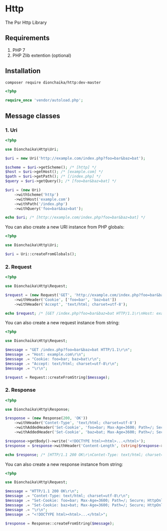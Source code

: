 # Http
The Psr Http Library

## Requirements
1. PHP 7
2. PHP Zlib extention (optional)

## Installation
```bash
composer require dionchaika/http:dev-master
```

```php
<?php

require_once 'vendor/autoload.php';
```

## Message classes

### 1. Uri
```php
<?php

use Dionchaika\Http\Uri;

$uri = new Uri('http://example.com/index.php?foo=bar&baz=bat');

$scheme = $uri->getScheme(); /* [http] */
$host = $uri->getHost(); /* [example.com] */
$path = $uri->getPath(); /* [/index.php] */
$query = $uri->getQuery(); /* [foo=bar&baz=bat] */

$uri = (new Uri)
    ->withScheme('http')
    ->withHost('example.com')
    ->withPath('/index.php')
    ->withQuery('foo=bar&baz=bat');

echo $uri; /* [http://example.com/index.php?foo=bar&baz=bat] */
```

You can also create a new URI instance from PHP globals:

```php
<?php

use Dionchaika\Http\Uri;

$uri = Uri::createFromGlobals();
```

### 2. Request
```php
<?php

use Dionchaika\Http\Request;

$request = (new Request('GET', 'http://example.com/index.php?foo=bar&baz=bat'))
    ->withHeader('Cookie', ['foo=bar', 'baz=bat'])
    ->withHeader('Accept', 'text/html; charset=utf-8');

echo $request; /* [GET /index.php?foo=bar&baz=bat HTTP/1.1\r\nHost: example.com\r\n...] */
```

You can also create a new request instance from string:

```php
<?php

use Dionchaika\Http\Request;

$message = "GET /index.php?foo=bar&baz=bat HTTP/1.1\r\n";
$message .= "Host: example.com\r\n";
$message .= "Cookie: foo=bar; baz=bat\r\n";
$message .= "Accept: text/html; charset=utf-8\r\n";
$message .= "\r\n";

$request = Request::createFromString($message);
```

### 2. Response
```php
<?php

use Dionchaika\Http\Response;

$response = (new Response(200, 'OK'))
    ->withHeader('Contet-Type', 'text/html; charset=utf-8')
    ->withAddedHeader('Set-Cookie', 'foo=bar; Max-Age=3600; Path=/; Secure; HttpOnly')
    ->withAddedHeader('Set-Cookie', 'baz=bat; Max-Age=3600; Path=/; Secure; HttpOnly');

$response->getBody()->write('<!DOCTYPE html><html>...</html>');
$response = $response->withHeader('Content-Length', (string)$response->getBody()->getSize());

echo $response; /* [HTTP/1.1 200 OK\r\nContet-Type: text/html; charset=utf-8...] */
```

You can also create a new response instance from string:

```php
<?php

use Dionchaika\Http\Request;

$message = "HTTP/1.1 200 OK\r\n";
$message .= "Contet-Type: text/html; charset=utf-8\r\n";
$message .= "Set-Cookie: foo=bar; Max-Age=3600; Path=/; Secure; HttpOnly\r\n";
$message .= "Set-Cookie: baz=bat; Max-Age=3600; Path=/; Secure; HttpOnly\r\n";
$message .= "\r\n";
$message .= "<!DOCTYPE html><html>...</html>";

$response = Response::createFromString($message);
```
